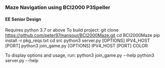 ### Maze Navigation using BCI2000 P3Speller
#### EE Senior Design

Requires python 3.7 or above
To build project:
    git clone https://github.com/peter97mansour/BCI2000Maze.git
    cd BCI2000Maze
    pip install -r pkg_reqs.txt
    cd src
    python3 server.py [OPTIONS] IPV4_HOST [PORT]
    python3 join_game.py [OPTIONS] IPV4_HOST [PORT] COLOR

To display options and usage, run:
    python3 join_game.py --help
    python3 server.py --help
